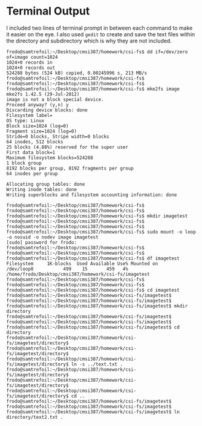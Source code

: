 Terminal Output
===============

I included two lines of terminal prompt in between each command to make it easier on the eye. I also used `gedit` to create and save the text files within the directory and subdirectory which is why they are not included.

	frodo@samtrefoil:~/Desktop/cmsi387/homework/csi-fs$ dd if=/dev/zero of=image count=1024
	1024+0 records in
	1024+0 records out
	524288 bytes (524 kB) copied, 0.00245996 s, 213 MB/s 
	frodo@samtrefoil:~/Desktop/cmsi387/homework/csi-fs$
	frodo@samtrefoil:~/Desktop/cmsi387/homework/csi-fs$ 
	frodo@samtrefoil:~/Desktop/cmsi387/homework/csi-fs$ mke2fs image
	mke2fs 1.42.5 (29-Jul-2012)
	image is not a block special device.
	Proceed anyway? (y,n) y
	Discarding device blocks: done                            
	Filesystem label=
	OS type: Linux
	Block size=1024 (log=0)
	Fragment size=1024 (log=0)
	Stride=0 blocks, Stripe width=0 blocks
	64 inodes, 512 blocks
	25 blocks (4.88%) reserved for the super user
	First data block=1
	Maximum filesystem blocks=524288
	1 block group
	8192 blocks per group, 8192 fragments per group
	64 inodes per group

	Allocating group tables: done                            
	Writing inode tables: done                            
	Writing superblocks and filesystem accounting information: done
	 
	frodo@samtrefoil:~/Desktop/cmsi387/homework/csi-fs$ 
	frodo@samtrefoil:~/Desktop/cmsi387/homework/csi-fs$
	frodo@samtrefoil:~/Desktop/cmsi387/homework/csi-fs$ mkdir imagetest 
	frodo@samtrefoil:~/Desktop/cmsi387/homework/csi-fs$ 
	frodo@samtrefoil:~/Desktop/cmsi387/homework/csi-fs$
	frodo@samtrefoil:~/Desktop/cmsi387/homework/csi-fs$ sudo mount -o loop -o nosuid -o nodev image imagetest
	[sudo] password for frodo: 
	frodo@samtrefoil:~/Desktop/cmsi387/homework/csi-fs$ 
	frodo@samtrefoil:~/Desktop/cmsi387/homework/csi-fs$ 
	frodo@samtrefoil:~/Desktop/cmsi387/homework/csi-fs$ df imagetest
	Filesystem     1K-blocks  Used Available Use% Mounted on
	/dev/loop0           499    15       459   4% /home/frodo/Desktop/cmsi387/homework/csi-fs/imagetest
	frodo@samtrefoil:~/Desktop/cmsi387/homework/csi-fs$
	frodo@samtrefoil:~/Desktop/cmsi387/homework/csi-fs$
	frodo@samtrefoil:~/Desktop/cmsi387/homework/csi-fs$ cd imagetest
	frodo@samtrefoil:~/Desktop/cmsi387/homework/csi-fs/imagetest$
	frodo@samtrefoil:~/Desktop/cmsi387/homework/csi-fs/imagetest$
	frodo@samtrefoil:~/Desktop/cmsi387/homework/csi-fs/imagetest$ mkdir directory
	frodo@samtrefoil:~/Desktop/cmsi387/homework/csi-fs/imagetest$ 
	frodo@samtrefoil:~/Desktop/cmsi387/homework/csi-fs/imagetest$
	frodo@samtrefoil:~/Desktop/cmsi387/homework/csi-fs/imagetest$ cd directory
	frodo@samtrefoil:~/Desktop/cmsi387/homework/csi-fs/imagetest/directory$ 
	frodo@samtrefoil:~/Desktop/cmsi387/homework/csi-fs/imagetest/directory$ 
	frodo@samtrefoil:~/Desktop/cmsi387/homework/csi-fs/imagetest/directory$ ln -s ../text.txt .
	frodo@samtrefoil:~/Desktop/cmsi387/homework/csi-fs/imagetest/directory$
	frodo@samtrefoil:~/Desktop/cmsi387/homework/csi-fs/imagetest/directory$ 
	frodo@samtrefoil:~/Desktop/cmsi387/homework/csi-fs/imagetest/directory$ cd ..
	frodo@samtrefoil:~/Desktop/cmsi387/homework/csi-fs/imagetest$
	frodo@samtrefoil:~/Desktop/cmsi387/homework/csi-fs/imagetest$
	frodo@samtrefoil:~/Desktop/cmsi387/homework/csi-fs/imagetest$ ln directory/text2.txt .